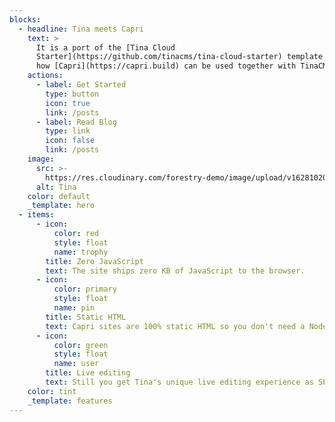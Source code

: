 ```yaml
---
blocks:
  - headline: Tina meets Capri
    text: >
      It is a port of the [Tina Cloud
      Starter](https://github.com/tinacms/tina-cloud-starter) template to show
      how [Capri](https://capri.build) can be used together with TinaCMS.
    actions:
      - label: Get Started
        type: button
        icon: true
        link: /posts
      - label: Read Blog
        type: link
        icon: false
        link: /posts
    image:
      src: >-
        https://res.cloudinary.com/forestry-demo/image/upload/v1628102029/tina-cloud-starter/tina-illustration.WebP
      alt: Tina
    color: default
    _template: hero
  - items:
      - icon:
          color: red
          style: float
          name: trophy
        title: Zero JavaScript
        text: The site ships zero KB of JavaScript to the browser.
      - icon:
          color: primary
          style: float
          name: pin
        title: Static HTML
        text: Capri sites are 100% static HTML so you don't need a Node.js server.
      - icon:
          color: green
          style: float
          name: user
        title: Live editing
        text: Still you get Tina's unique live editing experience as SPA.
    color: tint
    _template: features
---
```


